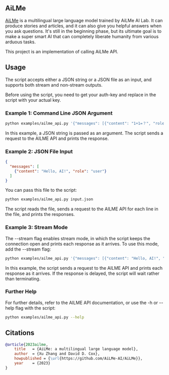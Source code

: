 ## AiLMe

[AiLMe](https://ailme.ai) is a multilingual large language model trained by AiLMe AI Lab. It can produce stories and articles, and it can also give you helpful answers when you ask questions. It's still in the beginning phase, but its ultimate goal is to make a super smart AI that can completely liberate humanity from various arduous tasks.

This project is an implementation of calling AiLMe API.


## Usage

The script accepts either a JSON string or a JSON file as an input, and supports both stream and non-stream outputs.

Before using the script, you need to get your auth-key and replace <your-auth-key> in the script with your actual key.

### Example 1: Command Line JSON Argument

```bash
python examples/ailme_api.py '{"messages": [{"content": "1+1=？", "role": "user"}]}'
```
In this example, a JSON string is passed as an argument. The script sends a request to the AILME API and prints the response.


### Example 2: JSON File Input

```json
{
  "messages": [
    {"content": "Hello, AI!", "role": "user"}
  ]
}
```
You can pass this file to the script:

```bash
python examples/ailme_api.py input.json
```
The script reads the file, sends a request to the AILME API for each line in the file, and prints the responses.

### Example 3: Stream Mode
The --stream flag enables stream mode, in which the script keeps the connection open and prints each response as it arrives. To use this mode, add the --stream flag:
```bash
python examples/ailme_api.py '{"messages": [{"content": "Hello, AI!", "role": "user"}]}' --stream
```
In this example, the script sends a request to the AILME API and prints each response as it arrives. If the response is delayed, the script will wait rather than terminating.

### Further Help

For further details, refer to the AILME API documentation, or use the -h or --help flag with the script:

```bash
python examples/ailme_api.py --help
```

## Citations

```bibtex
@article{2023ailme,
    title   = {AiLMe: a multilingual large language model},
    author  = {Xu Zhang and David D. Cox},
    howpublished = {\url{https://github.com/AiLMe-AI/AiLMe}},
    year    = {2023}
}
```
